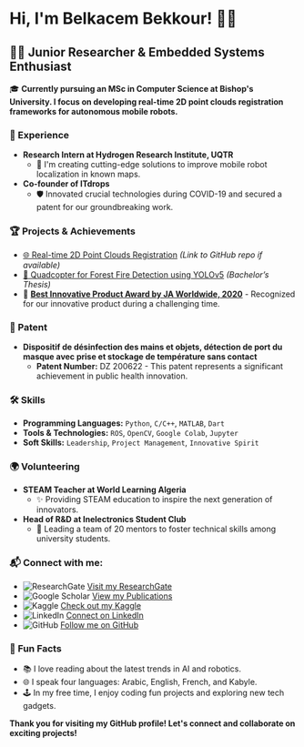 # Hi, I'm Belkacem Bekkour! 👋🚀

## 🧑‍🔬 Junior Researcher & Embedded Systems Enthusiast

🎓 **Currently pursuing an MSc in Computer Science at Bishop's University. I focus on developing real-time 2D point clouds registration frameworks for autonomous mobile robots.**

### 🌟 Experience

- **Research Intern at Hydrogen Research Institute, UQTR**
  - 🤖 I'm creating cutting-edge solutions to improve mobile robot localization in known maps.
- **Co-founder of ITdrops**
  - 🛡️ Innovated crucial technologies during COVID-19 and secured a patent for our groundbreaking work.

### 🏆 Projects & Achievements

- [🌐 Real-time 2D Point Clouds Registration](#) *(Link to GitHub repo if available)*
- [🚁 Quadcopter for Forest Fire Detection using YOLOv5](#) *(Bachelor’s Thesis)*
- 🏅 **[Best Innovative Product Award by JA Worldwide, 2020](https://www.24hdz.dz/injaz-etudiants-meilleur-produit/)** - Recognized for our innovative product during a challenging time.

### 📜 Patent

- **Dispositif de désinfection des mains et objets, détection de port du masque avec prise et stockage de température sans contact**
  - **Patent Number:** DZ 200622 - This patent represents a significant achievement in public health innovation.

### 🛠 Skills

- **Programming Languages:** `Python`, `C/C++`, `MATLAB`, `Dart`
- **Tools & Technologies:** `ROS`, `OpenCV`, `Google Colab`, `Jupyter`
- **Soft Skills:** `Leadership`, `Project Management`, `Innovative Spirit`

### 🌍 Volunteering

- **STEAM Teacher at World Learning Algeria**
  - ✨ Providing STEAM education to inspire the next generation of innovators.
- **Head of R&D at Inelectronics Student Club**
  - 🚀 Leading a team of 20 mentors to foster technical skills among university students.

### 📬 Connect with me:

- ![ResearchGate](https://img.shields.io/badge/ResearchGate-00ccbb?style=for-the-badge&logo=researchgate&logoColor=white) [Visit my ResearchGate](https://www.researchgate.net/profile/Belkacem-Bekkour)
- ![Google Scholar](https://img.shields.io/badge/Google_Scholar-blue?style=for-the-badge&logo=google-scholar&logoColor=white) [View my Publications](https://scholar.google.com/citations?user=wbo-pQwAAAAJ&hl=en)
- ![Kaggle](https://img.shields.io/badge/Kaggle-20BEFF?style=for-the-badge&logo=kaggle&logoColor=white) [Check out my Kaggle](https://www.kaggle.com/belkacembekkour)
- ![LinkedIn](https://img.shields.io/badge/LinkedIn-0077B5?style=for-the-badge&logo=linkedin&logoColor=white) [Connect on LinkedIn](https://ca.linkedin.com/in/belkacem-bekkour-253185192)
- ![GitHub](https://img.shields.io/badge/GitHub-100000?style=for-the-badge&logo=github&logoColor=white) [Follow me on GitHub](https://github.com/belkacem-inelecer)

### 🎉 Fun Facts

- 📚 I love reading about the latest trends in AI and robotics.
- 🌐 I speak four languages: Arabic, English, French, and Kabyle.
- 🕹️ In my free time, I enjoy coding fun projects and exploring new tech gadgets.

**Thank you for visiting my GitHub profile! Let's connect and collaborate on exciting projects!**
